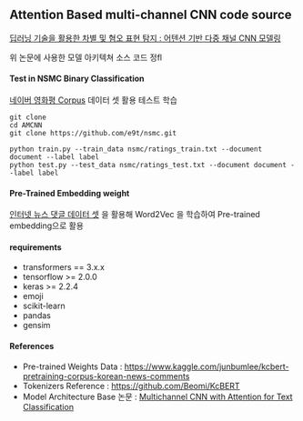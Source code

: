 ## Attention Based multi-channel CNN code source
[딥러닝 기술을 활용한 차별 및 혐오 표현 탐지 : 어텐션 기반 다중 채널 CNN 모델링](https://www.kci.go.kr/kciportal/ci/sereArticleSearch/ciSereArtiView.kci?sereArticleSearchBean.artiId=ART002664602) 

위 논문에 사용한 모델 아키텍쳐 소스 코드 정fl



#### Test in NSMC Binary Classification
[네이버 영화평 Corpus](https://github.com/e9t/nsmc) 데이터 셋 활용 테스트 학습

    git clone 
    cd AMCNN
    git clone https://github.com/e9t/nsmc.git
    
    python train.py --train_data nsmc/ratings_train.txt --document document --label label
    python test.py --test_data nsmc/ratings_test.txt --document document --label label
    
#### Pre-Trained Embedding weight
[인터넷 뉴스 댓글 데이터 셋](https://www.kaggle.com/junbumlee/kcbert-pretraining-corpus-korean-news-comments) 을 활용해 Word2Vec 을 학습하여 Pre-trained embedding으로 활용

#### requirements
* transformers == 3.x.x
* tensorflow >= 2.0.0
* keras >= 2.2.4
* emoji
* scikit-learn
* pandas
* gensim





#### References
* Pre-trained Weights Data :  https://www.kaggle.com/junbumlee/kcbert-pretraining-corpus-korean-news-comments
* Tokenizers Reference : https://github.com/Beomi/KcBERT
* Model Architecture Base 논문 : [Multichannel CNN with Attention for Text Classification](https://arxiv.org/pdf/2006.16174.pdf)

